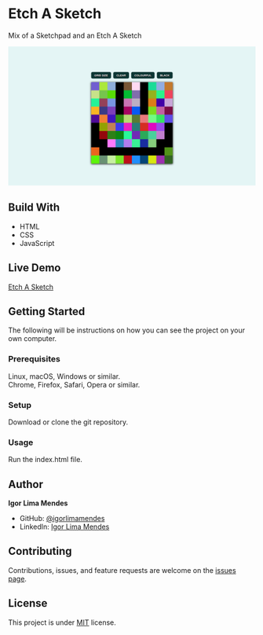 # Etch A Sketch

Mix of a Sketchpad and an Etch A Sketch

![Screenshot](assets/images/etch-a-sketch.png)

## Build With

- HTML
- CSS
- JavaScript

## Live Demo

[Etch A Sketch](https://igorlimamendes.github.io/etch-a-sketch/)

## Getting Started

The following will be instructions on how you can see the project on your own computer.

### Prerequisites
Linux, macOS, Windows or similar.\
Chrome, Firefox, Safari, Opera or similar.

### Setup
Download or clone the git repository.

### Usage
Run the index.html file.

## Author

**Igor Lima Mendes**

- GitHub: [@igorlimamendes](https://github.com/igorlimamendes)
- LinkedIn: [Igor Lima Mendes](https://linkedin.com/in/igorlimamendes)

## Contributing

Contributions, issues, and feature requests are welcome on the [issues page](https://github.com/igorlimamendes/etch-a-sketch/issues).

## License

This project is under [MIT](https://opensource.org/licenses/MIT) license.
